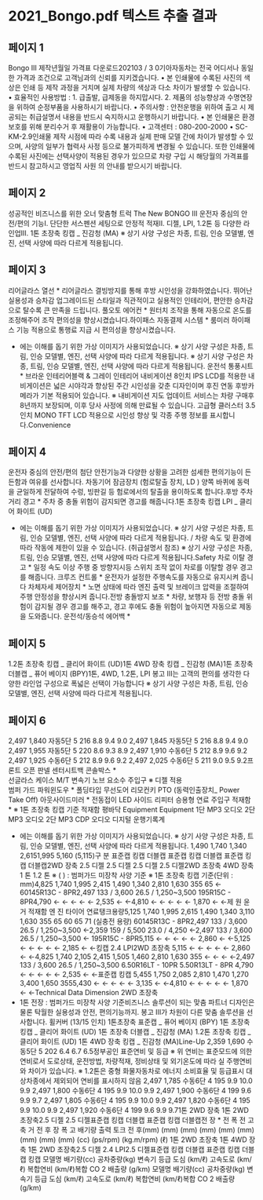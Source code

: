 # 2021_Bongo.pdf 텍스트 추출 결과

## 페이지 1

Bongo III
제작년월일 가격표 다운로드202103 /  3 0기아자동차는 전국 어디서나 동일한 가격과 조건으로 고객님과의 신뢰를 지키겠습니다.
• 본 인쇄물에 수록된 사진의 색상은 인쇄 등 제작 과정을 거치며 실제 차량의 색상과 다소 차이가 발생할 수 있습니다.    
• 효율적인 사용방법 : 1. 급출발, 급제동을 하지맙시다.   2. 제품의 성능향상과 수명연장을 위하여 순정부품을 사용하시기 바랍니다.
• 주의사항 : 안전운행을 위하여 출고 시 제공되는 취급설명서 내용을 반드시 숙지하시고 운행하시기 바랍니다.
• 본 인쇄물은 환경보호를 위해 분리수거 후 재활용이 가능합니다.
• 고객센터 : 080-200-2000   • SC-KM-2.9인쇄물 제작 시점에 따라 수록 내용과 실제 판매 모델 간에 차이가 발생할 수 있으며, 
사양의 일부가 협력사 사정 등으로 불가피하게 변경될 수 있습니다. 또한 인쇄물에 수록된 사진에는 선택사양이 적용된 경우가 있으므로 
차량 구입 시 해당월의 가격표를 반드시 참고하시고 영업직 사원 의 안내를 받으시기 바랍니다.

## 페이지 2

성공적인 비즈니스를 위한
오너 맞춤형 트럭
The New BONGO III
운전자 중심의
안전/편의 기능I.
단단한 서스펜션 세팅으로
안정적 적재II.
디젤, LPI, 1.2톤 등
다양한 라인업III.
1톤 초장축 킹캡 _ 진감청 (MA)
※ 상기 사양 구성은 차종, 트림, 인승 모델별, 엔진, 선택 사양에 따라 다르게 적용됩니다.

## 페이지 3

리어글라스 열선 *
리어글라스 결빙방지를 통해
후방 시인성을 강화하였습니다.
뛰어난 실용성과 승차감
업그레이드된 스타일과 직관적이고 실용적인 인테리어, 편안한 승차감으로
탈수록 큰 만족을 드립니다.
풀오토 에어컨 *
원터치 조작을 통해 자동으로 온도를 
조정해주어 조작 편의성을 향상시켰습니다.하이패스 자동결제 시스템 *
룸미러 하이패스 기능 적용으로
통행료 지급 시 편의성을 향상시켰습니다.
* 에는 이해를 돕기 위한 가상 이미지가 사용되었습니다.     ※ 상기 사양 구성은  차종, 트림, 인승 모델별, 엔진, 선택 사양에 따라 다르게 적용됩니다. ※ 상기 사양 구성은 차종, 트림, 인승 모델별, 엔진, 선택 사양에 따라 다르게 적용됩니다.
운전석  통풍시트 *
브라운 인테리어블랙 & 그레이 인테리어
내비게이션
8인치 IPS LCD를 적용한 내비게이션은 넓은 시야각과
향상된 주간 시인성을 갖춘 디자인이며 
후진 연동 후방카메라가 기본 적용되어 있습니다.
※ 내비게이션 지도 업데이트 서비스는 차량 구매후 8년까지 보장되며, 
     이후 당사 사정에 의해 만료될 수 있습니다.
고급형 클러스터
3.5인치 MONO  TFT LCD 적용으로 
시인성 향상 및 각종 주행 정보를 
표시합니다.Convenience


## 페이지 4

운전자 중심의 안전/편의
첨단 안전기능과 다양한 상황을 고려한 섬세한 편의기능이
든든함과 여유를 선사합니다.
차동기어 잠금장치 (험로탈출 장치, LD )
양쪽 바퀴에 동력을 균일하게 전달하여 
수렁, 빙판길 등 험로에서의 탈출을 
용이하도록 합니다.후방 주차 거리 경고 * 
주차 중 충돌 위험이 감지되면 
경고를 해줍니다.1톤 초장축 킹캡 LPI _ 클리어 화이트 (UD)
* 에는 이해를 돕기 위한 가상 이미지가 사용되었습니다.     ※ 상기 사양 구성은 차종,  트림, 인승 모델별, 엔진, 선택 사양에 따라 다르게 적용됩니다. / 차량 속도 및 환경에 따라 작동에 제한이 있을 수 있습니다. (취급설명서 참조) ※ 상기 사양 구성은 차종, 트림, 인승 모델별, 엔진, 선택 사양에 따라 다르게 적용됩니다.Safety
차로 이탈 경고 *
일정 속도 이상 주행 중 방향지시등 스위치 조작 없이 차로를
이탈할 경우 경고를 해줍니다.
크루즈 컨트롤 *
운전자가 설정한 주행속도를 자동으로 유지시켜 줍니다
차체자세 제어장치 *
노면 상태에 따라 엔진 출력 및 
브레이크 압력을 조절하여 
주행 안정성을 향상시켜 줍니다.전방 충돌방지 보조 *
차량, 보행자 등 전방 충돌 위험이 감지될 경우 경고를 해주고, 경고 후에도 충돌 위험이 높아지면 자동으로 제동을 도와줍니다.
운전석/동승석 에어백 *

## 페이지 5

1.2톤 초장축 킹캡 _ 클리어 화이트 (UD)1톤 4WD 장축 킹캡  _ 진감청 (MA)1톤 초장축 더블캡  _ 퓨어 베이지 (BPY)1톤, 4WD, 1.2톤, LPI 
 봉고 III는  고객의 편의를 생각한 다양한 라인업 구성으로
폭넓은 선택이 가능합니다
※ 상기 사양 구성은 차종, 트림, 인승 모델별, 엔진, 선택 사양에 따라 다르게 적용됩니다.

## 페이지 6

 2,497  1,840 자동5단 5 216 8.8 9.4 9.0
 2,497  1,845 자동5단 5 216 8.8 9.4 9.0
 2,497  1,955 자동5단 5 220 8.6 9.3 8.9
 2,497  1,910 수동6단 5 212 8.9 9.6 9.2
 2,497  1,925 수동6단 5 212 8.9 9.6 9.2
 2,497  2,025 수동6단 5 211 9.0 9.5 9.2프론트 오픈 판넬
센터시트백 콘솔박스 *  
선글라스 케이스
 M/T 변속기 노브
요소수 주입구  ※ 디젤 적용  
범퍼 가드
파워윈도우 *
 폴딩타입 무선도어 리모컨키
 PTO  (동력인출장치_ Power Take Off)
아웃사이드미러 *
전동접이 LED 사이드 리피터
승용형 연료 주입구
적재함 *  ※ 1톤 초장축 킹캡 기준
적재함 평바닥
Equipment
Equipment
1단 MP3 오디오
2단 MP3 오디오
2단 MP3 CDP 오디오
디지털 운행기록계
 * 에는 이해를 돕기 위한 가상 이미지가 사용되었습니다.    ※ 상기 사양 구성은 차종, 트림, 인승 모델별, 엔진, 선택 사양에 따라 다르게 적용됩니다. 
1,490
1,740
1,340
2,6151,995
5,160 (5,115)구   분
표준캡 킹캡 더블캡 표준캡 킹캡 더블캡 표준캡 킹캡 더블캡2WD 장축
2.5 디젤 2.5 디젤 2.5 디젤 2.5 디젤2WD 초장축 4WD 장축1 톤 1.2 톤
※ (   ) : 범퍼가드 미장착 사양 기준  ※ 1톤 초장축 킹캡 기준(단위 : mm)4,825
1,740
1,995
2,415
1,490
1,340
2,810
1,630
355
65 ← 60145R13C - 8PR2,497
133 / 3,600
26.5 / 1,250~3,500
195R15C - 8PR4,790
←
←
←
←
←
2,535
←
←4,810
←
←
←
←
←
1,870
←
←제 원
윤 거
적재함
엔  진
타이어
연료탱크용량5,125
1,740
1,995
2,615
1,490
1,340
3,110
1,630
355
65 60 65 71 (실충전 용량) 60145R13C - 8PR2,497
133 / 3,600
26.5 / 1,250~3,500
←2,359
159 / 5,500
23.0 / 4,250
←2,497
133 / 3,600
26.5 / 1,250~3,500
←
195R15C - 8PR5,115
←
← 
←
←
←
2,860
←
←5,125
←
← 
←
←
←
2,185
←
←킹캡 
2.4 LPI2WD 초장축
5,115
←
← 
←
←
←
2,860
←
←4,825
1,740
2,105
2,415
1,505
1,460
2,810
1,630
355
← ← ← ←2,497
133 / 3,600
26.5 / 1,250~3,500
6.50R16LT - 10PR
5.50R13LT - 8PR 4,790
←
←
←
←
←
2,535
←
←표준캡 킹캡
5,455
1,750
2,085
2,810
1,470
1,270
3,400
1,650
3555,430
←
←
←
←
←
3,135
←
←4,810
←
←
←
←
←
1,870
←
←Technical Data Dimension
2WD 초장축
* 1톤 전장 : 범퍼가드 미장착 사양 기준비즈니스 솔루션이 되는 맞춤 파트너
디자인은 물론 탁월한 실용성과 안전, 편의기능까지.
봉고 III가 차원이 다른 맞춤 솔루션을 선사합니다.
휠커버 (13/15 인치)
1톤초장축 표준캡 _ 퓨어 베이지 (BPY) 1톤 초장축 킹캡  _ 클리어 화이트 (UD) 1톤  초장축 더블캡  _ 진감청 (MA) 1.2톤 초장축 킹캡  _ 클리어 화이트 (UD) 1톤 4WD 장축 킹캡  _ 진감청 (MA)Line-Up
 2,359 1,690 수동5단 5 202 6.4 6.7 6.5정부공인 표준연비 및 등급 
※ 위 연비는 표준모드에 의한 연비로서 도로상태, 운전방법, 차량적재, 정비상태 및 외기온도에 따라 실 주행연비와 차이가 있습니다.  ※ 1.2톤은 중형 화물자동차로 에너지 소비효율 및 등급표시 대상차종에서 제외되어 연비를 표시하지 않음  2,497 1,785 수동6단 4 195 9.9 10.0 9.9
  2,497 1,800 수동6단 4 195 9.9 10.0 9.9
  2,497 1,900 수동6단 4 199 9.6 9.9 9.7
  2,497 1,805 수동6단 4 195 9.9 10.0 9.9
  2,497 1,820 수동6단 4 195 9.9 10.0 9.9
  2,497 1,920 수동6단 4 199 9.6 9.9 9.71톤
2WD 장축
1톤
2WD 초장축2.5 디젤
2.5 디젤표준캡
킹캡 
더블캡
표준캡
킹캡
더블캡전  장 * 
전  폭
전  고
축  거
전
후
장
폭
고
배기량
출력
토크
전
후(mm)
(mm)
(mm)
(mm)
(mm)
(mm)
(mm)
(mm)
(mm)
(cc)
(ps/rpm)
(kg.m/rpm)
(ℓ)
1톤
2WD 초장축
1톤
4WD 장축
1톤 2WD 초장축2.5 디젤
2.4 LPI2.5 디젤표준캡
킹캡 
더블캡
표준캡
킹캡
더블캡
킹캡 모델명  배기량(cc) 공차중량(kg)  변속기 등급  도심 (km/ℓ) 고속도로 (km/ℓ)  복합연비 (km/ℓ)복합 CO 2 
배출량 (g/km) 모델명  배기량(cc) 공차중량(kg)  변속기 등급  도심 (km/ℓ) 고속도로 (km/ℓ)  복합연비 (km/ℓ)복합 CO 2 
배출량 (g/km)

